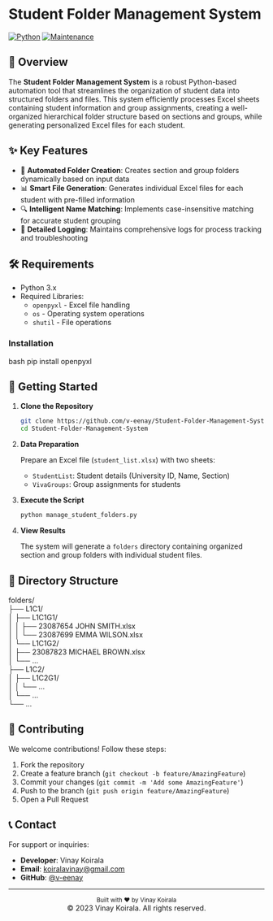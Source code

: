 # Student Folder Management System

[![Python](https://img.shields.io/badge/python-3.x-blue.svg)](https://www.python.org/)
[![Maintenance](https://img.shields.io/badge/Maintained%3F-yes-green.svg)](https://github.com/v-eenay/Student-Folder-Management-System/graphs/commit-activity)

## 🎯 Overview

The **Student Folder Management System** is a robust Python-based automation tool that streamlines the organization of student data into structured folders and files. This system efficiently processes Excel sheets containing student information and group assignments, creating a well-organized hierarchical folder structure based on sections and groups, while generating personalized Excel files for each student.

## ✨ Key Features

- 📁 **Automated Folder Creation**: Creates section and group folders dynamically based on input data
- 📊 **Smart File Generation**: Generates individual Excel files for each student with pre-filled information
- 🔍 **Intelligent Name Matching**: Implements case-insensitive matching for accurate student grouping
- 📝 **Detailed Logging**: Maintains comprehensive logs for process tracking and troubleshooting

## 🛠️ Requirements

- Python 3.x
- Required Libraries:
  - `openpyxl` - Excel file handling
  - `os` - Operating system operations
  - `shutil` - File operations

### Installation

bash
pip install openpyxl


## 🚀 Getting Started

1. **Clone the Repository**

   ```bash
   git clone https://github.com/v-eenay/Student-Folder-Management-System.git
   cd Student-Folder-Management-System
   ```

2. **Data Preparation**

   Prepare an Excel file (`student_list.xlsx`) with two sheets:
   - `StudentList`: Student details (University ID, Name, Section)
   - `VivaGroups`: Group assignments for students

3. **Execute the Script**

   ```bash
   python manage_student_folders.py
   ```

4. **View Results**

   The system will generate a `folders` directory containing organized section and group folders with individual student files.

## 📂 Directory Structure


folders/<br>
├── L1C1/<br>
│   ├── L1C1G1/<br>
│   │   ├── 23087654 JOHN SMITH.xlsx<br>
│   │   └── 23087699 EMMA WILSON.xlsx<br>
│   └── L1C1G2/<br>
│       ├── 23087823 MICHAEL BROWN.xlsx<br>
│       └── ...<br>
├── L1C2/<br>
│   ├── L1C2G1/<br>
│   │   └── ...<br>
│   └── ...<br>
└── ...<br>

## 🤝 Contributing

We welcome contributions! Follow these steps:

1. Fork the repository
2. Create a feature branch (`git checkout -b feature/AmazingFeature`)
3. Commit your changes (`git commit -m 'Add some AmazingFeature'`)
4. Push to the branch (`git push origin feature/AmazingFeature`)
5. Open a Pull Request


## 📞 Contact

For support or inquiries:

- **Developer**: Vinay Koirala
- **Email**: koiralavinay@gmail.com
- **GitHub**: [@v-eenay](https://github.com/v-eenay)

---

<div align="center">
  <sub>Built with ❤️ by Vinay Koirala</sub>
  <br>
  © 2023 Vinay Koirala. All rights reserved.
</div>